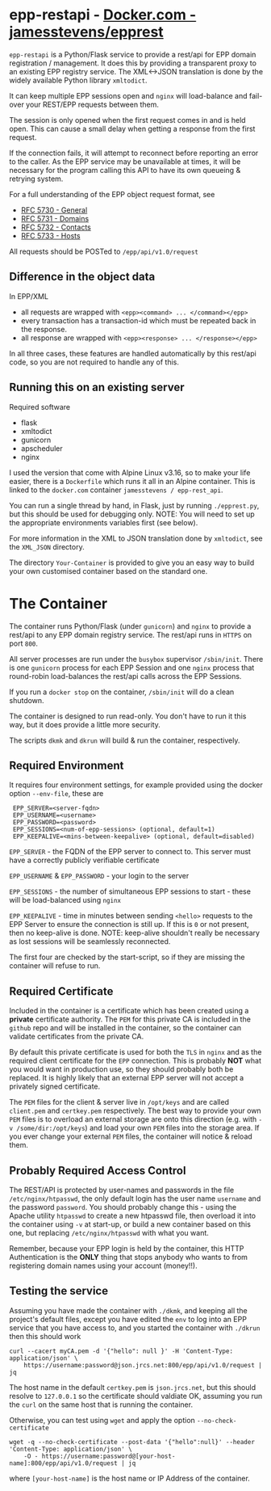 # epp-restapi - [Docker.com - jamesstevens/epprest](https://hub.docker.com/r/jamesstevens/epprest)

`epp-restapi` is a Python/Flask service to provide a rest/api for EPP domain registration / management.
It does this by providing a transparent proxy to an existing EPP registry service. 
The XML<->JSON translation is done by the widely available Python library `xmltodict`.

It can keep multiple EPP sessions open and `nginx` will load-balance and fail-over your REST/EPP requests between them.

The session is only opened when the first request comes in and is held open. This can cause a small delay when getting a response
from the first request.

If the connection fails, it will attempt to reconnect before reporting an error to the caller.
As the EPP service may be unavailable at times, it will be necessary for the program calling
this API to have its own queueing & retrying system.

For a full understanding of the EPP object request format, see 
- [RFC 5730 - General](https://tools.ietf.org/html/rfc5730)
- [RFC 5731 - Domains](https://tools.ietf.org/html/rfc5731)
- [RFC 5732 - Contacts](https://tools.ietf.org/html/rfc5732)
- [RFC 5733 - Hosts](https://tools.ietf.org/html/rfc5733)


All requests should be POSTed to `/epp/api/v1.0/request`


## Difference in the object data

In EPP/XML
- all requests are wrapped with `<epp><command> ... </command></epp>`
- every transaction has a transaction-id which must be repeated back in the response.
- all response are wrapped with `<epp><response> ... </response></epp>`

In all three cases, these features are handled automatically by this rest/api code, so you
are not required to handle any of this.


## Running this on an existing server

Required software
- flask
- xmltodict
- gunicorn
- apscheduler
- nginx

I used the version that come with Alpine Linux v3.16, so to make your life easier, there is a `Dockerfile` which runs it all
in an Alpine container. This is linked to the `docker.com` container `jamesstevens / epp-rest_api`.

You can run a single thread by hand, in Flask, just by running `./epprest.py`, but this should be used for debugging only.
NOTE: You will need to set up the appropriate environments variables first (see below).


For more information in the XML to JSON translation done by `xmltodict`, see the `XML_JSON` directory.


The directory `Your-Container` is provided to give you an easy way to build your own customised container based on
the standard one.


# The Container

The container runs Python/Flask (under `gunicorn`) and `nginx` to provide a rest/api to any EPP domain registry service. The rest/api runs in `HTTPS` on port `800`.

All server processes are run under the `busybox` supervisor `/sbin/init`. There is one `gunicorn` process for each EPP Session and one `nginx` process
that round-robin load-balances the rest/api calls across the EPP Sessions.

If you run a `docker stop` on the container, `/sbin/init` will do a clean shutdown.

The container is designed to run read-only. You don't have to run it this way, but it does provide a little more security.

The scripts `dkmk` and `dkrun` will build & run the container, respectively.

## Required Environment

It requires four environment settings, for example provided using the docker option `--env-file`, these are
```
 EPP_SERVER=<server-fqdn>
 EPP_USERNAME=<username>
 EPP_PASSWORD=<password>
 EPP_SESSIONS=<num-of-epp-sessions> (optional, default=1)
 EPP_KEEPALIVE=<mins-between-keepalive> (optional, default=disabled)
```

`EPP_SERVER` - the FQDN of the EPP server to connect to. This server must have a correctly publicly verifiable certificate

`EPP_USERNAME` & `EPP_PASSWORD` - your login to the server

`EPP_SESSIONS` - the number of simultaneous EPP sessions to start - these will be load-balanced using `nginx`

`EPP_KEEPALIVE` - time in minutes between sending `<hello>` requests to the EPP Server to ensure the connection is still up.
If this is `0` or not present, then no keep-alive is done. NOTE: keep-alive shouldn't really be necessary as lost sessions will be seamlessly reconnected.


The first four are checked by the start-script, so if they are missing the container will refuse to run.


## Required Certificate

Included in the container is a certificate which has been created using a **private** certificate authority.
The `PEM` for this private CA is included in the `github` repo and will be installed in the container, so
the container can validate certificates from the private CA.

By default this private certificate is used for both the `TLS` in `nginx` and as the required client
certificate for the `EPP` connection. This is probably **NOT** what you would want in production
use, so they should probably both be replaced. It is highly likely that an external EPP server will not
accept a privately signed certificate.

The `PEM` files for the client & server live in `/opt/keys` and are called  `client.pem` and `certkey.pem` respectively.
The best way to provide your own `PEM` files is to overload an external storage are onto this direction (e.g. with `-v /some/dir:/opt/keys`)
and load your own `PEM` files into the storage area. If you ever change your external `PEM` files, the container will notice & reload them.

## Probably Required Access Control
The REST/API is protected by user-names and passwords in the file `/etc/nginx/htpasswd`,
the only default login has the user name `username` and the password `password`. You should
probably change this - using the Apache utility `htpasswd` to create a new htpasswd file, then
overload it into the container using `-v` at start-up, or build a new container based on this one, but replacing
`/etc/nginx/htpasswd` with what you want.

Remember, because your EPP login is held by the container, this HTTP Authentication is the **ONLY** thing that
stops anybody who wants to from registering domain names using your account (money!!).


## Testing the service

Assuming you have made the container with `./dkmk`, and keeping all the project's default files, except you have edited the `env` to 
log into an EPP service that you have access to, and you started the container with `./dkrun` then this should work

	curl --cacert myCA.pem -d '{"hello": null }' -H 'Content-Type: application/json' \
		https://username:password@json.jrcs.net:800/epp/api/v1.0/request | jq

The host name in the default `certkey.pem` is `json.jrcs.net`, but this should resolve to `127.0.0.1` so the
certificate should valdiate OK, assuming you run the `curl` on the same host that is running the container.

Otherwise, you can test using `wget` and apply the option `--no-check-certificate`

	wget -q --no-check-certificate --post-data '{"hello":null}' --header 'Content-Type: application/json' \
		-O - https://username:password@[your-host-name]:800/epp/api/v1.0/request | jq

where `[your-host-name]` is the host name or IP Address of the container.
